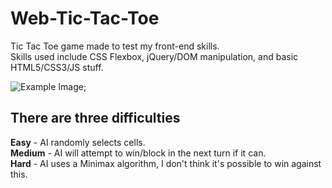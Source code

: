 # Web-Tic-Tac-Toe
 Tic Tac Toe game made to test my front-end skills.  
 Skills used include CSS Flexbox, jQuery/DOM manipulation, and basic HTML5/CSS3/JS stuff.

![Example Image]("images/demo.png");

## There are three difficulties
 **Easy** - AI randomly selects cells.  
 **Medium** - AI will attempt to win/block in the next turn if it can.  
 **Hard** - AI uses a Minimax algorithm, I don't think it's possible to win against this.